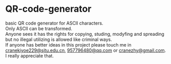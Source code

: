 # QR-code-generator
basic QR code generator for ASCII characters.<br>
Only ASCII can be transformed.<br>
Anyone sees it has the rights for copying, studing, modyfing and spreading but no illegal utilizing is allowed like criminal ways.<br>
If anyone has better ideas in this project please touch me in cranekiyoe229@sjtu.edu.cn, 957796480@qq.com or cranezhy@gmail.com. I really appreciate that.
